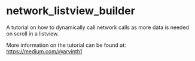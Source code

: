 # network_listview_builder

A tutorial on how to dynamically call network calls as more data is needed on
scroll in a listview. 

More information on the tutorial can be found at: https://medium.com/@arvinth1
